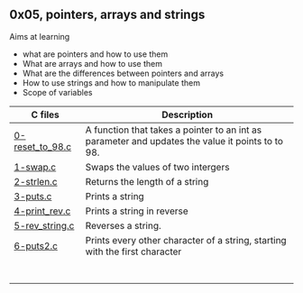 ## 0x05, pointers, arrays and strings
Aims at learning 
- what are pointers and how to use them
- What are arrays and how to use them
- What are the differences between pointers and arrays
- How to use strings and how to manipulate them
- Scope of variables

C files | Description
--- | ---
[0-reset_to_98.c](0-reset_to_98.c) | A function that takes a pointer to an int as parameter and updates the value it points to to 98.
[1-swap.c](1-swap.c) | Swaps the values of two intergers
[2-strlen.c](2-strlen.c) | Returns the length of a string
[3-puts.c](3-puts.c) | Prints a string
[4-print_rev.c](4-print_rev.c) | Prints a string in reverse
[5-rev_string.c](5-rev_string.c) | Reverses a string.
[6-puts2.c](6-puts2.c) | Prints every other character of a string, starting with the first character
[]() | 
[]() | 
[]() | 
[]() | 
[]() | 
[]() | 
[]() | 

